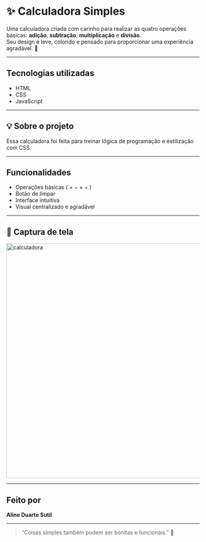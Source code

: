 # ✨ Calculadora Simples

Uma calculadora criada com carinho para realizar as quatro operações básicas: **adição**, **subtração**, **multiplicação** e **divisão**.  
Seu design é leve, colorido e pensado para proporcionar uma experiência agradável. 🌸

---

##  Tecnologias utilizadas

- HTML  
- CSS  
- JavaScript

---

## 💡 Sobre o projeto

Essa calculadora foi feita para treinar lógica de programação e estilização com CSS.  


---

## Funcionalidades

- Operações básicas ( + − × ÷ )  
- Botão de limpar  
- Interface intuitiva  
- Visual centralizado e agradável

---

## 📸 Captura de tela

<img width="755" height="612" alt="calculadora" src="https://github.com/user-attachments/assets/768827ee-083b-410c-90e7-18ef3733bfdc" />

---

## Feito por

**Aline Duarte Sutil**  

---

> “Coisas simples também podem ser bonitas e funcionais.” 🌷
